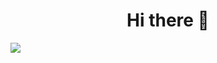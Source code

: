 <h1 align="center">Hi there 👋</h1>

![](https://media3.giphy.com/media/v1.Y2lkPTc5MGI3NjExNzdqNXpqdzBqdWxjbXRuZThycHhueWcwOWF0YTVibmJveWFodjYzYyZlcD12MV9naWZzX3NlYXJjaCZjdD1n/ENY5vJgJPEfG3Ym14H/giphy.gif)

<!--
**azifniz/azifniz** is a ✨ _special_ ✨ repository because its `README.md` (this file) appears on your GitHub profile.

Here are some ideas to get you started:

- 🔭 I’m currently working on ...
- 🌱 I’m currently learning ...
- 👯 I’m looking to collaborate on ...
- 🤔 I’m looking for help with ...
- 💬 Ask me about ...
- 📫 How to reach me: ...
- 😄 Pronouns: ...
- ⚡ Fun fact: ...
-->
